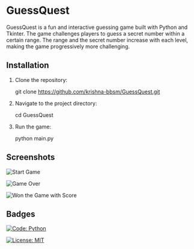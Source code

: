 # GuessQuest

GuessQuest is a fun and interactive guessing game built with Python and Tkinter. The game challenges players to guess a secret number within a certain range. The range and the secret number increase with each level, making the game progressively more challenging.

## Installation

1. Clone the repository:

	git clone https://github.com/krishna-bbsm/GuessQuest.git

2. Navigate to the project directory:

	cd GuessQuest

3. Run the game:

	python main.py

## Screenshots

![Start Game](https://github.com/krishna-bbsm/Guess_Quest/blob/main/O1.png)

![Game Over](https://github.com/krishna-bbsm/Guess_Quest/blob/main/O2.png)

![Won the Game with Score](https://github.com/krishna-bbsm/Guess_Quest/blob/main/O3.png)


## Badges

[![Code: Python](https://img.shields.io/badge/Made%20with-Python-3776AB.svg)](https://shields.io/)

[![License: MIT](https://img.shields.io/badge/License-MIT-yellow.svg)](https://opensource.org/licenses/MIT)


